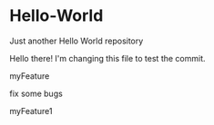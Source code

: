 # Hello-World
Just another Hello World repository

Hello there!
I'm changing this file to test the commit.

myFeature

fix some bugs

myFeature1


